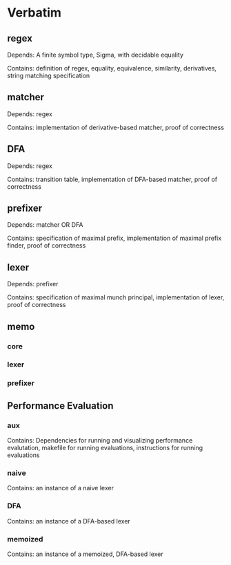# Verbatim

## regex

Depends: A finite symbol type, Sigma, with decidable equality

Contains: definition of regex, equality, equivalence, similarity, derivatives, string matching specification

## matcher

Depends: regex

Contains: implementation of derivative-based matcher, proof of correctness

## DFA

Depends: regex

Contains: transition table, implementation of DFA-based matcher, proof of correctness

## prefixer

Depends: matcher OR DFA

Contains: specification of maximal prefix, implementation of maximal prefix finder, proof of correctness

## lexer

Depends: prefixer

Contains: specification of maximal munch principal, implementation of lexer, proof of correctness

## memo

### core

### lexer

### prefixer

## Performance Evaluation

### aux

Contains: Dependencies for running and visualizing performance evalutation, makefile for running evaluations, instructions for running evaluations

### naive

Contains: an instance of a naive lexer

### DFA

Contains: an instance of a DFA-based lexer

### memoized

Contains: an instance of a memoized, DFA-based lexer
